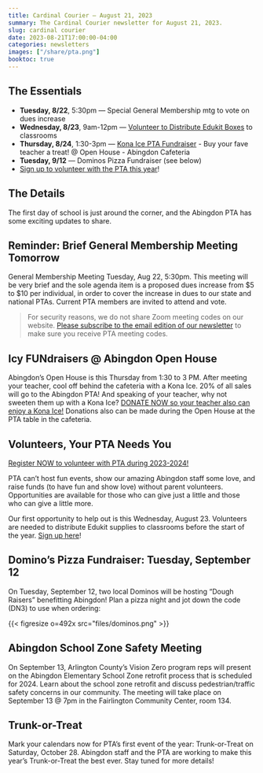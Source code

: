 ```yaml
---
title: Cardinal Courier — August 21, 2023
summary: The Cardinal Courier newsletter for August 21, 2023.
slug: cardinal courier
date: 2023-08-21T17:00:00-04:00
categories: newsletters
images: ["/share/pta.png"]
booktoc: true
---
```


## The Essentials

- **Tuesday, 8/22**, 5:30pm — Special General Membership mtg to vote on dues increase
- **Wednesday, 8/23**, 9am-12pm — [Volunteer to Distribute Edukit Boxes](https://www.signupgenius.com/go/20F084EA5A622A6FF2-abingdon1) to classrooms
- **Thursday, 8/24**, 1:30-3pm — [Kona Ice PTA Fundraiser](https://abingdonpta.memberhub.com/store/items/887833) - Buy your fave teacher a treat! @ Open House - Abingdon Cafeteria
- **Tuesday, 9/12** — Dominos Pizza Fundraiser (see below) 
- [Sign up to volunteer with the PTA this year](https://docs.google.com/forms/u/2/d/e/1FAIpQLSf50HFDkNfDxP5VfE2LzsxKbUPZdmRGQTeNEUhXkU_qLCLWZQ/viewform?usp=sf_link)! 

## The Details
The first day of school is just around the corner, and the Abingdon PTA has some exciting updates to share. 

## Reminder: Brief General Membership Meeting Tomorrow
General Membership Meeting Tuesday, Aug 22, 5:30pm. This meeting will be very brief and the sole agenda item is a proposed dues increase from $5 to $10 per individual, in order to cover the increase in dues to our state and national PTAs. Current PTA members are invited to attend and vote.
> For security reasons, we do not share Zoom meeting codes on our website. [Please subscribe to the email edition of our newsletter](https://us11.list-manage.com/subscribe?u=e8c2877018f64aa7e1fd2e884&id=b884e2a18e) to make sure you receive PTA meeting codes. 

## Icy FUNdraisers @ Abingdon Open House
Abingdon’s Open House is this Thursday from 1:30 to 3 PM. After meeting your teacher, cool off behind the cafeteria with a Kona Ice. 20% of all sales will go to the Abingdon PTA! And speaking of your teacher, why not sweeten them up with a Kona Ice? [DONATE NOW so your teacher also can enjoy a Kona Ice!](https://abingdonpta.memberhub.com/store/items/887833) Donations also can be made during the Open House at the PTA table in the cafeteria.

## Volunteers, Your PTA Needs You
[Register NOW to volunteer with PTA during 2023-2024!](https://docs.google.com/forms/u/2/d/e/1FAIpQLSf50HFDkNfDxP5VfE2LzsxKbUPZdmRGQTeNEUhXkU_qLCLWZQ/viewform?usp=sf_link)

PTA can’t host fun events, show our amazing Abingdon staff some love, and raise funds (to have fun and show love) without parent volunteers. Opportunities are available for those who can give just a little and those who can give a little more. 

Our first opportunity to help out is this Wednesday, August 23. Volunteers are needed to distribute Edukit supplies to classrooms before the start of the year. [Sign up here](https://www.signupgenius.com/go/20F084EA5A622A6FF2-abingdon1)!

## Domino’s Pizza Fundraiser: Tuesday, September 12
On Tuesday, September 12, two local Dominos will be hosting “Dough Raisers” benefitting Abingdon! Plan a pizza night and jot down the code (DN3) to use when ordering:

{{< figresize o=492x src="files/dominos.png" >}}

## Abingdon School Zone Safety Meeting
On September 13, Arlington County’s Vision Zero program reps will present on the Abingdon Elementary School Zone retrofit process that is scheduled for 2024. Learn about the school zone retrofit and discuss pedestrian/traffic safety concerns in our community. The meeting will take place on September 13 @ 7pm in the Fairlington Community Center, room 134.

## Trunk-or-Treat
Mark your calendars now for PTA’s first event of the year: Trunk-or-Treat on Saturday, October 28. Abingdon staff and the PTA are working to make this year’s Trunk-or-Treat the best ever. Stay tuned for more details!